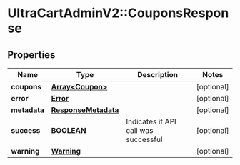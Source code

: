 # UltraCartAdminV2::CouponsResponse

## Properties
Name | Type | Description | Notes
------------ | ------------- | ------------- | -------------
**coupons** | [**Array&lt;Coupon&gt;**](Coupon.md) |  | [optional] 
**error** | [**Error**](Error.md) |  | [optional] 
**metadata** | [**ResponseMetadata**](ResponseMetadata.md) |  | [optional] 
**success** | **BOOLEAN** | Indicates if API call was successful | [optional] 
**warning** | [**Warning**](Warning.md) |  | [optional] 


